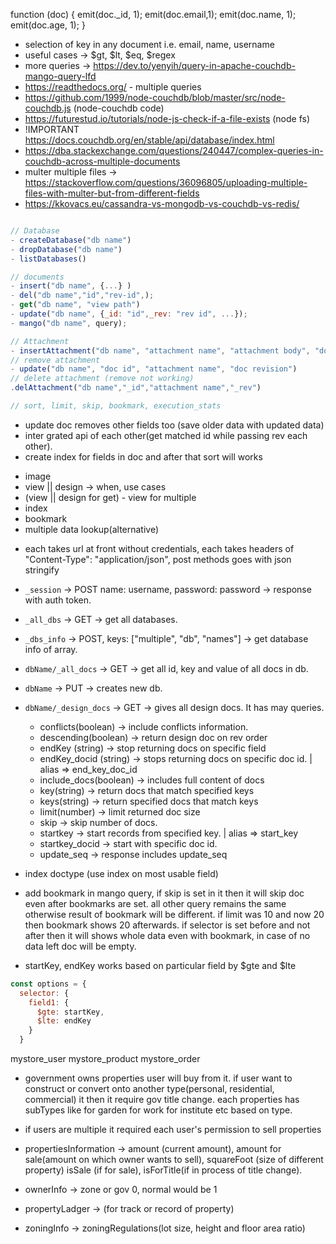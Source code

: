function (doc) {
emit(doc.\_id, 1);
emit(doc.email,1);
emit(doc.name, 1);
emit(doc.age, 1);
}

<!-- selector and fields -->

- selection of key in any document i.e. email, name, username
- useful cases -> $gt, $lt, $eq, $regex
- more queries -> https://dev.to/yenyih/query-in-apache-couchdb-mango-query-lfd
- https://readthedocs.org/ - multiple queries
- https://github.com/1999/node-couchdb/blob/master/src/node-couchdb.js (node-couchdb code)
- https://futurestud.io/tutorials/node-js-check-if-a-file-exists (node fs)
- !IMPORTANT https://docs.couchdb.org/en/stable/api/database/index.html
- https://dba.stackexchange.com/questions/240447/complex-queries-in-couchdb-across-multiple-documents
- multer multiple files -> https://stackoverflow.com/questions/36096805/uploading-multiple-files-with-multer-but-from-different-fields
- https://kkovacs.eu/cassandra-vs-mongodb-vs-couchdb-vs-redis/

<!-- methods -->

```js

// Database
- createDatabase("db name")
- dropDatabase("db name")
- listDatabases()

// documents
- insert("db name", {...} )
- del("db name","id","rev-id",);
- get("db name", "view path")
- update("db name", {_id: "id",_rev: "rev id", ...});
- mango("db name", query);

// Attachment
- insertAttachment("db name", "attachment name", "attachment body", "doc revision")
// remove attachment
- update("db name", "doc id", "attachment name", "doc revision")
// delete attachment (remove not working)
.delAttachment("db name","_id","attachment name","_rev")

// sort, limit, skip, bookmark, execution_stats
```

- update doc removes other fields too (save older data with updated data)
- inter grated api of each other(get matched id while passing rev each other).
- create index for fields in doc and after that sort will works

<!-- this -->

- image
- view || design -> when, use cases
- (view || design for get) - view for multiple
- index
- bookmark
- multiple data lookup(alternative)

<!-- through url -->

- each takes url at front without credentials, each takes headers of "Content-Type": "application/json", post methods goes with json stringify
- `_session` -> POST name: username, password: password -> response with auth token.
- `_all_dbs` -> GET -> get all databases.
- `_dbs_info` -> POST, keys: ["multiple", "db", "names"] -> get database info of array.
- `dbName/_all_docs` -> GET -> get all id, key and value of all docs in db.
- `dbName` -> PUT -> creates new db.
- `dbName/_design_docs` -> GET -> gives all design docs. It has may queries.

  - conflicts(boolean) -> include conflicts information.
  - descending(boolean) -> return design doc on rev order
  - endKey (string) -> stop returning docs on specific field
  - endKey_docid (string) -> stops returning docs on specific doc id. | alias => end_key_doc_id
  - include_docs(boolean) -> includes full content of docs
  - key(string) -> return docs that match specified keys
  - keys(string) -> return specified docs that match keys
  - limit(number) -> limit returned doc size
  - skip -> skip number of docs.
  - startkey -> start records from specified key. | alias => start_key
  - startkey_docid -> start with specific doc id.
  - update_seq -> response includes update_seq

- index doctype (use index on most usable field)
- add bookmark in mango query, if skip is set in it then it will skip doc even after bookmarks are set. all other query remains the same otherwise result of bookmark will be different. if limit was 10 and now 20 then bookmark shows 20 afterwards. if selector is set before and not after then it will shows whole data even with bookmark, in case of no data left doc will be empty.
- startKey, endKey works based on particular field by $gte and $lte

```js
const options = {
  selector: {
    field1: {
      $gte: startKey,
      $lte: endKey
    }
  }
```

mystore_user
mystore_product
mystore_order

- government owns properties user will buy from it. if user want to construct or convert onto another type(personal, residential, commercial) it then it require gov title change. each properties has subTypes like for garden for work for institute etc based on type.
- if users are multiple it required each user's permission to sell properties

- propertiesInformation -> amount (current amount), amount for sale(amount on which owner wants to sell), squareFoot (size of different property) isSale (if for sale), isForTitle(if in process of title change).
- ownerInfo -> zone or gov 0, normal would be 1
- propertyLadger -> (for track or record of property)
- zoningInfo -> zoningRegulations(lot size, height and floor area ratio)
